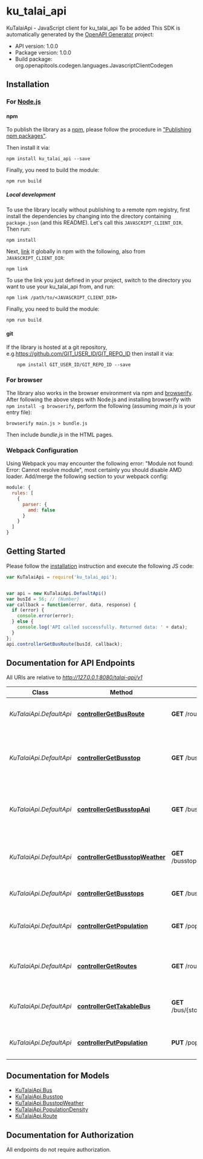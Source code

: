 # ku_talai_api

KuTalaiApi - JavaScript client for ku_talai_api
To be added
This SDK is automatically generated by the [OpenAPI Generator](https://openapi-generator.tech) project:

- API version: 1.0.0
- Package version: 1.0.0
- Build package: org.openapitools.codegen.languages.JavascriptClientCodegen

## Installation

### For [Node.js](https://nodejs.org/)

#### npm

To publish the library as a [npm](https://www.npmjs.com/), please follow the procedure in ["Publishing npm packages"](https://docs.npmjs.com/getting-started/publishing-npm-packages).

Then install it via:

```shell
npm install ku_talai_api --save
```

Finally, you need to build the module:

```shell
npm run build
```

##### Local development

To use the library locally without publishing to a remote npm registry, first install the dependencies by changing into the directory containing `package.json` (and this README). Let's call this `JAVASCRIPT_CLIENT_DIR`. Then run:

```shell
npm install
```

Next, [link](https://docs.npmjs.com/cli/link) it globally in npm with the following, also from `JAVASCRIPT_CLIENT_DIR`:

```shell
npm link
```

To use the link you just defined in your project, switch to the directory you want to use your ku_talai_api from, and run:

```shell
npm link /path/to/<JAVASCRIPT_CLIENT_DIR>
```

Finally, you need to build the module:

```shell
npm run build
```

#### git

If the library is hosted at a git repository, e.g.https://github.com/GIT_USER_ID/GIT_REPO_ID
then install it via:

```shell
    npm install GIT_USER_ID/GIT_REPO_ID --save
```

### For browser

The library also works in the browser environment via npm and [browserify](http://browserify.org/). After following
the above steps with Node.js and installing browserify with `npm install -g browserify`,
perform the following (assuming *main.js* is your entry file):

```shell
browserify main.js > bundle.js
```

Then include *bundle.js* in the HTML pages.

### Webpack Configuration

Using Webpack you may encounter the following error: "Module not found: Error:
Cannot resolve module", most certainly you should disable AMD loader. Add/merge
the following section to your webpack config:

```javascript
module: {
  rules: [
    {
      parser: {
        amd: false
      }
    }
  ]
}
```

## Getting Started

Please follow the [installation](#installation) instruction and execute the following JS code:

```javascript
var KuTalaiApi = require('ku_talai_api');


var api = new KuTalaiApi.DefaultApi()
var busId = 56; // {Number} 
var callback = function(error, data, response) {
  if (error) {
    console.error(error);
  } else {
    console.log('API called successfully. Returned data: ' + data);
  }
};
api.controllerGetBusRoute(busId, callback);

```

## Documentation for API Endpoints

All URIs are relative to *http://127.0.0.1:8080/talai-api/v1*

Class | Method | HTTP request | Description
------------ | ------------- | ------------- | -------------
*KuTalaiApi.DefaultApi* | [**controllerGetBusRoute**](docs/DefaultApi.md#controllerGetBusRoute) | **GET** /route/{busId} | Returns all bus stops for given route
*KuTalaiApi.DefaultApi* | [**controllerGetBusstop**](docs/DefaultApi.md#controllerGetBusstop) | **GET** /busstop/{stopId} | Returns complete details of the specified Talai bus stop
*KuTalaiApi.DefaultApi* | [**controllerGetBusstopAqi**](docs/DefaultApi.md#controllerGetBusstopAqi) | **GET** /busstop/{stopId}/aqi | Returns PM2.5 detail of the specified Talai bus stop
*KuTalaiApi.DefaultApi* | [**controllerGetBusstopWeather**](docs/DefaultApi.md#controllerGetBusstopWeather) | **GET** /busstop/{stopId}/temperature | Returns weather detail of the specified Talai bus stop
*KuTalaiApi.DefaultApi* | [**controllerGetBusstops**](docs/DefaultApi.md#controllerGetBusstops) | **GET** /busstops | Returns list of Talai bus stops in KU
*KuTalaiApi.DefaultApi* | [**controllerGetPopulation**](docs/DefaultApi.md#controllerGetPopulation) | **GET** /population/{stopId} | Get population density in each KU Talai bus
*KuTalaiApi.DefaultApi* | [**controllerGetRoutes**](docs/DefaultApi.md#controllerGetRoutes) | **GET** /routes | Returns a list of routes of KU Talai bus
*KuTalaiApi.DefaultApi* | [**controllerGetTakableBus**](docs/DefaultApi.md#controllerGetTakableBus) | **GET** /bus/{stopIdOrigin}/{stopIdDest} | Returns list of takable bus from origin to destination
*KuTalaiApi.DefaultApi* | [**controllerPutPopulation**](docs/DefaultApi.md#controllerPutPopulation) | **PUT** /population/{stopId} | Increment people in KU Talai bus stop


## Documentation for Models

 - [KuTalaiApi.Bus](docs/Bus.md)
 - [KuTalaiApi.Busstop](docs/Busstop.md)
 - [KuTalaiApi.BusstopWeather](docs/BusstopWeather.md)
 - [KuTalaiApi.PopulationDensity](docs/PopulationDensity.md)
 - [KuTalaiApi.Route](docs/Route.md)


## Documentation for Authorization

All endpoints do not require authorization.
